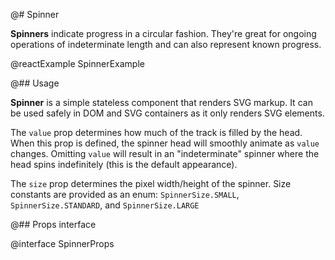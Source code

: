 @# Spinner

**Spinners** indicate progress in a circular fashion. They're great for ongoing operations of indeterminate length and
can also represent known progress.

@reactExample SpinnerExample

@## Usage

**Spinner** is a simple stateless component that renders SVG markup. It can be used safely in DOM and SVG containers as
it only renders SVG elements.

The `value` prop determines how much of the track is filled by the head. When this prop is defined, the spinner head
will smoothly animate as `value` changes. Omitting `value` will result in an "indeterminate" spinner where the head
spins indefinitely (this is the default appearance).

The `size` prop determines the pixel width/height of the spinner. Size constants are provided as an enum:
`SpinnerSize.SMALL`, `SpinnerSize.STANDARD`, and `SpinnerSize.LARGE`

@## Props interface

@interface SpinnerProps
